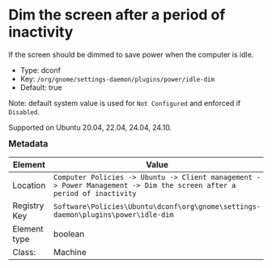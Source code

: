 # Dim the screen after a period of inactivity

If the screen should be dimmed to save power when the computer is idle.

- Type: dconf
- Key: `/org/gnome/settings-daemon/plugins/power/idle-dim`
- Default: true

Note: default system value is used for `Not Configured` and enforced if `Disabled`.

Supported on Ubuntu 20.04, 22.04, 24.04, 24.10.



<span style="font-size: larger;">**Metadata**</span>

| Element      | Value            |
| ---          | ---              |
| Location     | `Computer Policies -> Ubuntu -> Client management -> Power Management -> Dim the screen after a period of inactivity`    |
| Registry Key | `Software\Policies\Ubuntu\dconf\org\gnome\settings-daemon\plugins\power\idle-dim`         |
| Element type | boolean |
| Class:       | Machine       |
